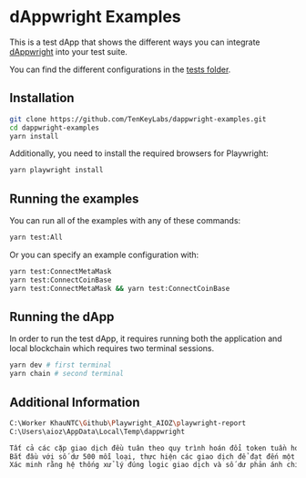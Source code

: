 # dAppwright Examples

This is a test dApp that shows the different ways you can integrate [dAppwright](https://github.com/TenKeyLabs/dappwright) into your test suite.

You can find the different configurations in the [tests folder](https://github.com/TenKeyLabs/dappwright-examples/tree/main/tests).

## Installation

```bash
git clone https://github.com/TenKeyLabs/dappwright-examples.git
cd dappwright-examples
yarn install
```

Additionally, you need to install the required browsers for Playwright:

```bash
yarn playwright install
```

## Running the examples

You can run all of the examples with any of these commands:

```bash
yarn test:All
```

Or you can specify an example configuration with:

```bash
yarn test:ConnectMetaMask
yarn test:ConnectCoinBase  
yarn test:ConnectMetaMask && yarn test:ConnectCoinBase
```

## Running the dApp

In order to run the test dApp, it requires running both the application and local blockchain which requires two terminal sessions.

```bash
yarn dev # first terminal
yarn chain # second terminal
```

## Additional Information

```bash
C:\Worker KhauNTC\Github\Playwright_AIOZ\playwright-report
C:\Users\aioz\AppData\Local\Temp\dappwright
```
```bash
Tất cả các cặp giao dịch đều tuân theo quy trình hoán đổi token tuần hoàn.
Bắt đầu với số dư 500 mỗi loại, thực hiện các giao dịch để đạt đến một trạng thái giới hạn (1000/0 hoặc 0/1000), sau đó quay về trạng thái ban đầu.
Xác minh rằng hệ thống xử lý đúng logic giao dịch và số dư phản ánh chính xác sau mỗi bước
```